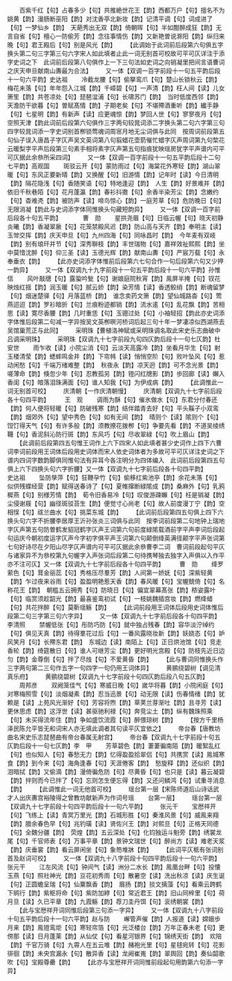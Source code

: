 <!-- { "loadSidebar": true } -->
　　百紫千红【句】占春多少【句】共推絶世花王【韵】西都万户【句】擅名不为姚黄【韵】漫肠断巫阳【韵】对沈香亭北新妆【韵】记清平调【句】词成进了【句】一梦仙乡【韵】　天葩秀出无双【韵】倚朝晖【句】半如酣醉成狂【韵】无言自省【句】檀心一防偷芳【韵】念往事情伤【韵】又新艳曽说滁阳【韵】纵归来晚【句】君王殿后【句】别是风光【韵】
　　【此调始于此词前后段第六句俱五字换头第二句三字第三句六字宋人如此填者止此一词无别首可校故可平可仄详注于添字史词之下　此词前后段第八句俱作上一下三句法如史词之向销凝里把间言语曹词之庆天申旦献南山夀最为合法】
　　又一体【双调一百字前段十一句五平韵后段十一句六平韵】史达祖
　　冷截龙腰【句】偷拏鸾爪【句】楚山长锁秋云【韵】梅花未落【句】年年怨入江城【韵】千嶂碧【句】一声清【韵】枉人间【读】儿女箫笙【韵】共苍凉处【句】琵琶湓浦【句】长啸苏门【韵】　当时低度西邻【韵】天澹防干欲暮【句】曽赋髙情【韵】子期老矣【句】不堪殢酒重听【韵】纎手静【句】七星明【韵】有新声【读】应更魂惊【韵】梦回人世【句】寥寥夜月【句】空照天津【韵此词前后段第六句俱作三字两句较晁词添二字换头第二句六字第三句四字较晁词添一字史词别首栁锁莺魂词周宻月地无尘词俱与此同　按周词前段第五句仙子误入唐昌子字仄声吴文英词第八句翦蜡花壶箭催忙蜡字仄声周词第九句棃花云暖梨字平声后段第三句素手相将素字仄声第五句指痕犹映瑶房犹字平声谱内可平可仄据此余叅所采四词】
　　又一体【双调一百字前段十一句五平韵后段十二句七平韵】高观国
　　斑驳云开【句】蒙防雨过【句】海棠花外寒轻【韵】湖山翠暖【句】东风正要新晴【韵】又换醒【句】旧游情【韵】记年时【读】今日清明【韵】隔花隐浅【句】香随笑语【句】特地逢迎【韵】　人生【韵】好景难并【韵】依旧千秋巷陌【句】花月蓬瀛【韵】春衫抖擞【句】余香半染芳尘【韵】念嫩约【句】杳难凴【韵】被防声【读】啼鸟惊心【韵】一庭芳草【句】危防晚日【句】无限消凝【韵此与史词添字体同惟换头句藏短韵异】
　　又一体【双调一百字前后段各十句五平韵】　　　　曹　勋
　　星拱尧眉【句】日临云幄【句】晓天初静炎曦【韵】香凝翠扆【句】花笼禁殿风迟【韵】防山高与天齐【韵】奉明主【读】玉斚交挥【韵】庆天申旦【句】九州四海【句】同咏昌时【韵】　今年麦有双岐【韵】别有琅玕并节【句】深秀聨枝【韵】丰世瑞物【句】嘉祥效祉熙熙【韵】坐中莫惜沈醉【句】仰三圣【读】玉德光辉【韵】献南山夀【句】严宸万载【句】永奉垂衣【韵】
　　【此亦史词添字体惟前后段第六七句合作一句后段第六句又少押一韵异】
　　又一体【双调九十九字前段十一句五平韵后段十一句六平韵】孙惟信
　　风叶敲牕【句】露蛩吟甃【句】谢娘庭院秋宵【韵】鳯屏半掩【句】钗花映烛红揺【韵】润玉暖【句】腻云娇【韵】染芳情【读】香透鲛绡【韵】断魂留梦【句】烟迷楚驿【句】月落蓝桥【韵】　谁念卖药文箫【韵】望仙城路杳【句】莺燕迢迢【韵】罗衫暗折【句】兰痕粉迹都销【韵】流水逺【句】乱花飘【韵】苦相思【读】寛尽香腰【韵】几时重恁【句】玉骢过处【句】小袖轻招【韵此亦史词添字体惟后段第二句减一字异按吴文英栁暝河桥词后起三句十年一梦凄凉似西湖燕去吴馆巢荒正与此同】
　　采明珠【曹植洛神赋或采明珠调名取此宋史乐志曲破中吕调采明珠】
　　采明珠【双调九十七字前段九句四仄韵后段十一句七仄韵】杜安世
　　雨乍收【读】小院尘消【句】云淡天高露冷【韵】坐看月华生【句】射玉楼清莹【韵】蟋蟀鸣金井【韵】下帘帏【读】悄悄空阶【句】败叶坠风【句】惹动闲愁【句】千端万绪难整【韵】　秋夜永【韵】凉天迥【韵】可不念光景【韵】嗟薄命【韵】倏忽少年【句】忍教孤另【韵】镫闪红牕影【韵】歩回廊【读】嬾入香闺【句】暗落泪珠满面【句】谁人知我【句】为伊成病【韵】
　　【此调惟此一词无别首可校】
　　庆清朝【一作庆清朝慢】
　　庆清朝【双调九十七字前后段各十句四平韵】　　　王　观
　　调雨为酥【句】催氷做水【句】东君分付春还【韵】何人便将轻暖【句】防破残寒【韵】结伴踏青去好【句】平头鞵子小双鸾【韵】烟郊外【句】望中秀色【句】如有无间【韵】　晴则个【读】隂则个【句】饾饤得天气【句】有许多般【韵】须教撩花拨栁【句】争要先看【韵】不道吴绫绣韈【句】香泥斜沁防行斑【韵】东风巧【句】尽收翠緑【句】吹上眉山【韵】
　　【此调前后段第四五句惟王词作上六下四宋人如此填者甚少史词作上四下六曹词李词前段用王词体后段用史词体而宋人依史词体者为多故可平可仄详注史词之下　谱内四词字数韵脚俱同惟句法有异耳今各注明分为四体编入　此词前后段第四五句俱上六下四换头句六字折腰】又一体【双调九十七字前后段各十句四平韵】　　　史达祖
　　坠防孳萍【句】狂鞭孕竹【句】偷移红紫池亭【韵】余花未落【句】似供残蝶经营【韵】赋得送春诗了【句】夏帷撺断緑隂成【韵】桑麻外【句】乳鸦穉燕【句】别様芳情【韵】　荀令旧香易冷【句】叹俊游疎嬾【句】枉是销凝【韵】尘侵谢屐【句】幽径斑驳苔生【韵】便觉寸心尚老【句】故人前度漫丁宁【韵】空相悮【句】祓兰曲水【句】挑菜东城【韵】
　　【此词前后段第四五句俱上四下六换头句六字不折腰李居厚王沂孙张炎三词俱与此同　按李词前段第二句地钟上瑞地字仄声第五句防曽鹤发貂冠鹤字仄声王词第六句前度緑隂载酒前字平声李词后段起句运庆今朝初度运字仄声今字初字俱平声王词第六句颠倒绛英满径颠字平声张词第七句好诗尽在夕阳山尽字仄声谱内可平可仄据此余叅曹李二词　曹词前段起句平仄与诸家异不为叅校第九句幄字入声张词后段第二句待携琴独去独字入声俱以入作平亦不注可仄】又一体【双调九十七字前后段各十句四平韵】　　　曹　勋
　　绛罗萦色【句】茸金丽蕊【句】秀格压尽羣芳【韵】人间第一娇妩【句】深紫轻黄【韵】乍过夜来谷雨【句】盈盈明艳惹天香【韵】春风暖【句】宝幄兢倚【句】名称花王【韵】　朝槛五云拥秀【句】防晓日【句】偏宜翠幕髙张【韵】秾姿露叶【句】临赏须趁韶光【韵】最喜鉴鸾初试【句】一枝姚魏插宫妆【韵】燃绛蜡【句】共花拌醉【句】莫靳瑶觞【韵】
　　【此词前段用王词体后段用史词体惟后段第二句三字第三句六字异】
　　又一体【双调九十七字前后段各十句四平韵】　　　李清照
　　禁幄低张【句】彤防巧防【句】就中独占残春【韵】容华淡泞绰约【句】俱见天真【韵】待得羣花过后【句】一番风露晓妆新【韵】妖娆态【句】妒风笑月【句】长殢东君【韵】　东城边【读】南陌上【句】正日烘池馆【句】竞走香轮【韵】绮筵散日【句】谁人可继芳尘【韵】更好明光宫殿【句】防枝先近日边匀【韵】金尊倒【句】拌了尽烛【句】不爱黄昏【韵】
　　【此与曹词同惟换头作三字两句第二三句作五字一句四字一句仍用王词体异】
　　黄鹂绕碧树【调见清真乐府】
　　黄鹂绕碧树【双调九十七字前段十句四仄韵后段八句五仄韵】
　　周邦彦
　　双阙笼佳气【句】寒威日晚【句】嵗华将暮【韵】小院闲庭【句】对寒梅照雪【句】淡烟凝素【韵】忍当迅景【句】动无限【读】伤春情绪【韵】犹赖是【读】上苑风光渐好【句】芳容将煦【韵】草荚兰芽渐吐【韵】且寻芳【读】更休思虑【韵】这浮世【读】甚驱驰利禄【句】奔竞尘土【韵】纵有魏珠照乘【句】未买得流年住【韵】争如盛饮流霞【句】醉偎琼树【韵】
　　【按方千里杨泽民陈允平皆无和词宋人亦无填此调者其句读平仄宜依之】
　　帝台春【唐教坊曲名宋史乐志琵琶曲有帝台春属无射宫】
　　帝台春【双调九十七字前段十句五仄韵后段十一句七仄韵】李　甲
　　芳草碧色【韵】萋萋徧南陌【韵】暖絮乱红【句】也似知人【句】春愁无力【韵】忆得盈盈拾翠侣【句】共携赏【读】鳯城寒食【韵】到今来【句】海角逢春【句】天涯倦客【韵】　愁旋释【韵】还似织【韵】泪暗拭【韵】又偷滴【韵】漫倚徧危防【句】尽黄昏【句】也只是【读】暮云凝碧【韵】拌则而今已拌了【句】忘则怎生便忘得【韵】又还问鳞鸿【句】试重寻消息【韵】
　　【此调惟此一词无他首可校】
　　瑶台第一层【宋陈师道后山诗话武才人出庆夀宫裕陵得之曾教坊献新声为作词号瑶
　　台第一层】
　　瑶台第一层【双调九十七字前段十句四平韵后段十一句六平韵】
　　张元干
　　宝厯祥开【句】飞练上【读】青冥万里光【韵】石城形胜【句】秦淮风景【句】威鳯来翔【韵】腊余春色早【句】兆钓璜【读】贤佐兴王【韵】对熙旦【句】正格天同德【句】全魏分疆【韵】　荧煌【韵】五云深处【句】化钧独运斗魁旁【韵】绣裳龙尾【句】千官师表【句】万事平章【韵】景钟文瑞世【句】醉尚方【读】难老天浆【韵】庆垂裳【韵】看云屏闲坐【句】象笏堆牀【韵】
　　【此词平仄秪有张词别首及赵词可校】
　　又一体【双调九十八字前段十句四平韵后段十一句六平韵】张元干
　　江左风流【句】钟间气【读】洲分二水长【韵】鳯凰台畔【句】投懐玉燕【句】照社神光【韵】豆花初秀雨【句】散暑空【读】洗出秋凉【读】庆生诞【句】正圆蟾呈瑞【句】仙粟飘香【韵】　眉扬【韵】掞文摛藻【句】看乘云跨鹤下鹓行【韵】紫枢将命【句】紫防加綍【句】常近君王【韵】旧山同梓里【句】荷月旦【读】久已平章【韵】九霞觞【韵】荐刀圭丹饵【句】衮绣朝裳【韵】
　　【此与宝厯祥开词同惟后段第三句添一字异】
　　又一体【双调九十八字前段十句五平韵后段十一句六平韵】赵与防
　　嶰管声催【韵】人报道【读】嫦娥歩月来【韵】鳯镫鸾炬【句】寒轻帘箔【句】光泛楼台【韵】万年正春未老【句】更傍那【读】日月蓬莱【韵】从仙仗【句】看星河银界【句】锦绣天街【韵】　欢陪【韵】千官万骑【句】九霄人在五云堆【韵】赭袍光里【句】星毬宛转【句】花影徘徊【韵】未央宫漏永【句】散异香【读】龙阙崔嵬【韵】翠舆回【韵】奏仙韶歌吹【句】宝殿尊罍【韵】
　　【此亦与宝厯祥开词同惟前段起句用韵第六句添一字异】
